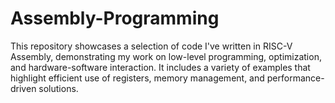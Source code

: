 # Assembly-Programming
This repository showcases a selection of code I've written in RISC-V Assembly, demonstrating my work on low-level programming, optimization, and hardware-software interaction. It includes a variety of examples that highlight efficient use of registers, memory management, and performance-driven solutions.
